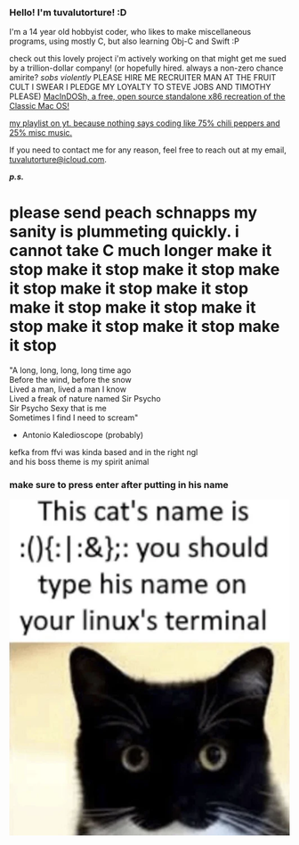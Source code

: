 ### Hello! I'm tuvalutorture! :D

I'm a 14 year old hobbyist coder, who likes to make miscellaneous programs, using mostly C, but also learning Obj-C and Swift :P 

check out this lovely project i'm actively working on that might get me sued by a trillion-dollar company! (or hopefully hired. always a non-zero chance amirite? *sobs violently* PLEASE HIRE ME RECRUITER MAN AT THE FRUIT CULT I SWEAR I PLEDGE MY LOYALTY TO STEVE JOBS AND TIMOTHY PLEASE) [MacInDOSh, a free, open source standalone x86 recreation of the Classic Mac OS!](https://github.com/turrnutorg/MacInDOSh)

[my playlist on yt. because nothing says coding like 75% chili peppers and 25% misc music.](https://www.youtube.com/playlist?list=PLmJ5F-0P_7Fos94aCj0AHz82Fozx6nWkU)

If you need to contact me for any reason, feel free to reach out at my email, tuvalutorture@icloud.com.

***p.s.***  
# please send peach schnapps my sanity is plummeting quickly. i cannot take C much longer make it stop make it stop make it stop make it stop make it stop make it stop make it stop make it stop make it stop make it stop make it stop make it stop

"A long, long, long, long time ago  
Before the wind, before the snow  
Lived a man, lived a man I know   
Lived a freak of nature named Sir Psycho   
Sir Psycho Sexy that is me  
Sometimes I find I need to scream"  
- Antonio Kaledioscope (probably)

kefka from ffvi was kinda based and in the right ngl  
and his boss theme is my spirit animal  

### make sure to press enter after putting in his name
![KITTY.](FORKBOMB_CAT.png)
